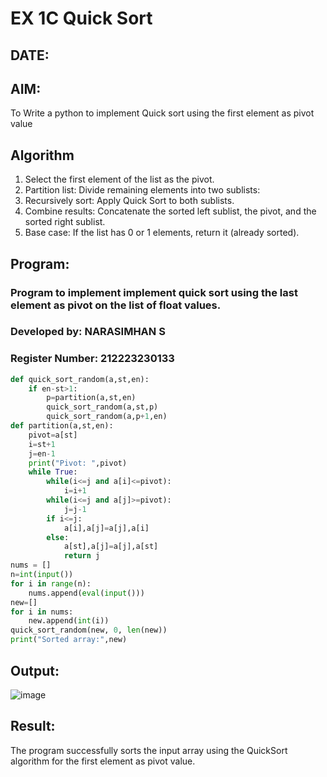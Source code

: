 # EX 1C Quick Sort
## DATE:
## AIM:
To Write a python to implement Quick sort using the first element as pivot value

## Algorithm
1. Select the first element of the list as the pivot.
2. Partition list: Divide remaining elements into two sublists:
3. Recursively sort: Apply Quick Sort to both sublists.
4. Combine results: Concatenate the sorted left sublist, the pivot, and the sorted right sublist.
5. Base case: If the list has 0 or 1 elements, return it (already sorted).  

## Program:
### Program to implement implement quick sort using the last element as pivot on the list of float values.
### Developed by: NARASIMHAN S
### Register Number: 212223230133
```python
def quick_sort_random(a,st,en):
    if en-st>1:
        p=partition(a,st,en)
        quick_sort_random(a,st,p)
        quick_sort_random(a,p+1,en)
def partition(a,st,en):
    pivot=a[st]
    i=st+1
    j=en-1
    print("Pivot: ",pivot)
    while True:
        while(i<=j and a[i]<=pivot):
            i=i+1
        while(i<=j and a[j]>=pivot):
            j=j-1
        if i<=j:
            a[i],a[j]=a[j],a[i]
        else:
            a[st],a[j]=a[j],a[st]
            return j
nums = []
n=int(input())
for i in range(n):
    nums.append(eval(input()))
new=[]
for i in nums:
    new.append(int(i))
quick_sort_random(new, 0, len(new))
print("Sorted array:",new)

```

## Output:

![image](https://github.com/user-attachments/assets/0bf205a1-e624-42e2-97bf-dbf71ddd3aae)

## Result:
The program successfully sorts the input array using the QuickSort algorithm for the first element as pivot value.
